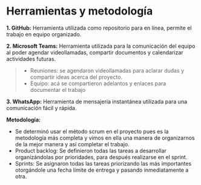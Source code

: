 # Herramientas y metodología

**1.	GitHub:**
Herramienta utilizada como repositorio para en línea,  permite el trabajo en equipo organizado.

**2.	Microsoft Teams:**
 Herramienta utilizada para la comunicación del equipo al poder agendar videollamadas, compartir documentos y calendarizar actividades futuras.
 > - 	Reuniones: se agendaron videollamadas para aclarar dudas y compartir ideas acerca del proyecto.
 > - 	Equipo: acá se compartieron adelantos y enlaces para documentar el trabajo

**3.	WhatsApp:**
 Herramienta de mensajería instantánea utilizada para una comunicación fácil y rápida.
 
 **Metodología:**
*	Se determinó usar el método scrum en el proyecto pues es la metodología más completa y vimos en ella una manera de organizarnos de la mejor manera y así completar el trabajo.
* Product backlog: Se definieron todas las tareas a desarrollar organizándolas por prioridades, para después realizarse en el sprint.
* Sprints: Se asignaron todas las tareas priorizando las más importantes otorgándole una fecha límite de entrega y pasando inmediatamente a otra.


